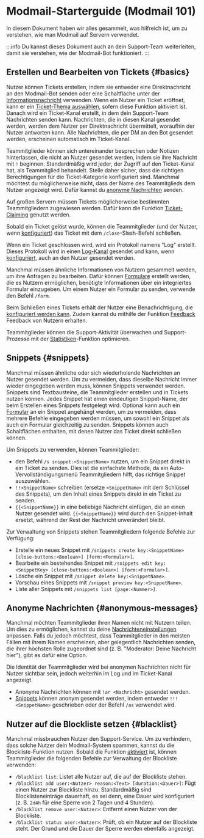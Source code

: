 # Modmail-Starterguide (Modmail 101)

In diesem Dokument haben wir alles gesammelt, was hilfreich ist, um zu verstehen, wie man Modmail auf Servern verwendet.

:::info
Du kannst dieses Dokument auch an dein Support-Team weiterleiten, damit sie verstehen, wie der Modmail-Bot funktioniert.
:::

## Erstellen und Bearbeiten von Tickets {#basics}

Nutzer können Tickets erstellen, indem sie entweder eine Direktnachricht an den Modmail-Bot senden oder eine Schaltfläche unter der [Informationsnachricht](./configuration/modmail-info) verwenden. Wenn ein Nutzer ein Ticket eröffnet, kann er ein [Ticket-Thema auswählen](./advanced-features/ticket-topics), sofern diese Funktion aktiviert ist. Danach wird ein Ticket-Kanal erstellt, in dem dein Support-Team Nachrichten senden kann. Nachrichten, die in diesen Kanal gesendet werden, werden dem Nutzer per Direktnachricht übermittelt, woraufhin der Nutzer antworten kann. Alle Nachrichten, die per DM an den Bot gesendet werden, erscheinen automatisch im Ticket-Kanal.

Teammitglieder können sich untereinander besprechen oder Notizen hinterlassen, die nicht an Nutzer gesendet werden, indem sie ihre Nachricht mit `!` beginnen. Standardmäßig wird jeder, der Zugriff auf den Ticket-Kanal hat, als Teammitglied behandelt. Stelle daher sicher, dass die richtigen Berechtigungen für die Ticket-Kategorie konfiguriert sind. Manchmal möchtest du möglicherweise nicht, dass der Name des Teammitglieds dem Nutzer angezeigt wird. Dafür kannst du [anonyme Nachrichten](#anonymous-messages) senden.

Auf großen Servern müssen Tickets möglicherweise bestimmten Teammitgliedern zugewiesen werden. Dafür kann die Funktion [Ticket-Claiming](./advanced-features/ticket-claiming) genutzt werden.

Sobald ein Ticket gelöst wurde, können die Teammitglieder (und der Nutzer, wenn [konfiguriert](./configuration/ticket-close)) das Ticket mit dem `/close`-Slash-Befehl schließen.

Wenn ein Ticket geschlossen wird, wird ein Protokoll namens "Log" erstellt. Dieses Protokoll wird in einen [Log-Kanal](./configuration/bot-configuration) gesendet und kann, wenn [konfiguriert](./configuration/ticket-close), auch an den Nutzer gesendet werden.

Manchmal müssen ähnliche Informationen von Nutzern gesammelt werden, um ihre Anfragen zu bearbeiten. Dafür können [Formulare](./advanced-features/forms) erstellt werden, die es Nutzern ermöglichen, benötigte Informationen über ein integriertes Formular einzugeben. Um einem Nutzer ein Formular zu senden, verwende den Befehl `/form`.

Beim Schließen eines Tickets erhält der Nutzer eine Benachrichtigung, die [konfiguriert werden kann](./configuration/bot-configuration). Zudem kannst du mithilfe der Funktion [Feedback](./advanced-features/support-feedback) Feedback von Nutzern erhalten.

Teammitglieder können die Support-Aktivität überwachen und Support-Prozesse mit der [Statistiken](./advanced-features/analytics)-Funktion optimieren.

## Snippets {#snippets}

Manchmal müssen ähnliche oder sich wiederholende Nachrichten an Nutzer gesendet werden. Um zu vermeiden, dass dieselbe Nachricht immer wieder eingegeben werden muss, können Snippets verwendet werden. Snippets sind Textbausteine, die Teammitglieder erstellen und in Tickets nutzen können. Jedes Snippet hat einen eindeutigen Snippet-Name, der beim Erstellen eines Snippets festgelegt wird. Optional kann auch ein [Formular](./advanced-features/forms) an ein Snippet angehängt werden, um zu vermeiden, dass mehrere Befehle eingegeben werden müssen, um sowohl ein Snippet als auch ein Formular gleichzeitig zu senden. Snippets können auch Schaltflächen enthalten, mit denen Nutzer das Ticket direkt schließen können.

<SlashCommandExplanation />

Um Snippets zu verwenden, können Teammitglieder:

* den Befehl `/s snippet:<SnippetName>` nutzen, um ein Snippet direkt in ein Ticket zu senden. Dies ist die einfachste Methode, da ein Auto-Vervollständigungsmenü Teammitgliedern hilft, das richtige Snippet auszuwählen.
* `!!<SnippetName>` schreiben (ersetze `<SnippetName>` mit dem Schlüssel des Snippets), um den Inhalt eines Snippets direkt in ein Ticket zu senden.
* `{{<SnippetName}}` in eine beliebige Nachricht einfügen, die an einen Nutzer gesendet wird. `{{<SnippetName}}` wird durch den Snippet-Inhalt ersetzt, während der Rest der Nachricht unverändert bleibt.

Zur Verwaltung von Snippets stehen Teammitgliedern folgende Befehle zur Verfügung:

* Erstelle ein neues Snippet mit `/snippets create key:<SnippetName> [close-buttons:<Boolean>] [form:<Formular>]`.
* Bearbeite ein bestehendes Snippet mit `/snippets edit key:<SnippetKey> [close-buttons:<Boolean>] [form:<Formular>]`.
* Lösche ein Snippet mit `/snippet delete key:<SnippetName>`.
* Vorschau eines Snippets mit `/snippet preview key:<SnippetName>`.
* Liste aller Snippets mit `/snippets list [page:<Nummer>]`.

## Anonyme Nachrichten {#anonymous-messages}

Manchmal möchten Teammitglieder ihren Namen nicht mit Nutzern teilen. Um dies zu ermöglichen, kannst du deine [Nachrichteneinstellungen](./configuration/advanced-messaging) anpassen. Falls du jedoch möchtest, dass Teammitglieder in den meisten Fällen mit ihrem Namen erscheinen, aber gelegentlich Nachrichten senden, die ihrer höchsten Rolle zugeordnet sind (z. B. "Moderator: Deine Nachricht hier"), gibt es dafür eine Option.

Die Identität der Teammitglieder wird bei anonymen Nachrichten nicht für Nutzer sichtbar sein, jedoch weiterhin im Log und im Ticket-Kanal angezeigt.

* Anonyme Nachrichten können mit `!ar <Nachricht>` gesendet werden.
* [Snippets](#snippets) können anonym gesendet werden, indem entweder `!!!<SnippetName>` geschrieben oder der Befehl `/as` verwendet wird.

## Nutzer auf die Blockliste setzen {#blacklist}

Manchmal missbrauchen Nutzer den Support-Service. Um zu verhindern, dass solche Nutzer dein Modmail-System spammen, kannst du die Blockliste-Funktion nutzen. Sobald die Funktion [aktiviert](./configuration/bot-configuration) ist, können Teammitglieder die folgenden Befehle zur Verwaltung der Blockliste verwenden:

<SlashCommandExplanation />

* `/blacklist list`: Listet alle Nutzer auf, die auf der Blockliste stehen.
* `/blacklist add user:<Nutzer> reason:<Text> [duration:<Dauer>]`: Fügt einen Nutzer zur Blockliste hinzu. Standardmäßig sind Blocklisteneinträge dauerhaft, es sei denn, eine Dauer wird konfiguriert (z. B. `2d4h` für eine Sperre von 2 Tagen und 4 Stunden).
* `/blacklist remove user:<Nutzer>`: Entfernt einen Nutzer von der Blockliste.
* `/blacklist status user:<Nutzer>`: Prüft, ob ein Nutzer auf der Blockliste steht. Der Grund und die Dauer der Sperre werden ebenfalls angezeigt.


